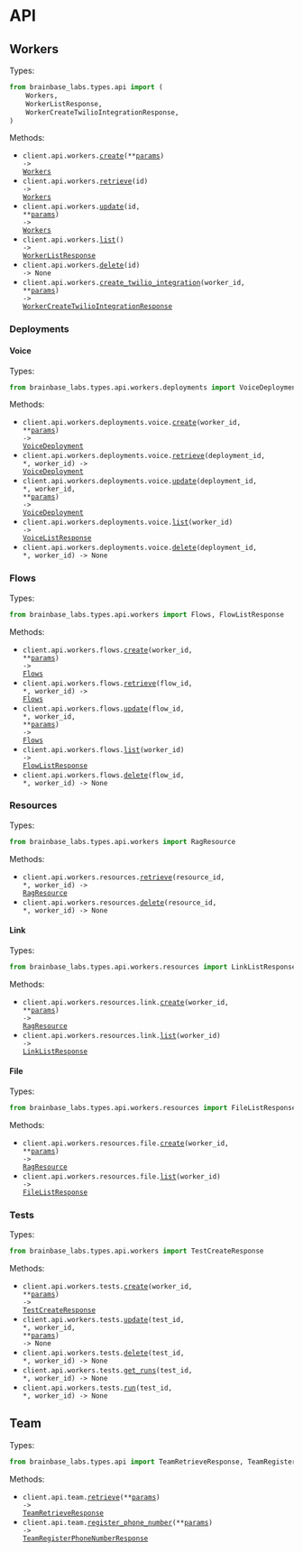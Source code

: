 # API

## Workers

Types:

```python
from brainbase_labs.types.api import (
    Workers,
    WorkerListResponse,
    WorkerCreateTwilioIntegrationResponse,
)
```

Methods:

- <code title="post /api/workers">client.api.workers.<a href="./src/brainbase_labs/resources/api/workers/workers.py">create</a>(\*\*<a href="src/brainbase_labs/types/api/worker_create_params.py">params</a>) -> <a href="./src/brainbase_labs/types/api/workers/workers.py">Workers</a></code>
- <code title="get /api/workers/{id}">client.api.workers.<a href="./src/brainbase_labs/resources/api/workers/workers.py">retrieve</a>(id) -> <a href="./src/brainbase_labs/types/api/workers/workers.py">Workers</a></code>
- <code title="patch /api/workers/{id}">client.api.workers.<a href="./src/brainbase_labs/resources/api/workers/workers.py">update</a>(id, \*\*<a href="src/brainbase_labs/types/api/worker_update_params.py">params</a>) -> <a href="./src/brainbase_labs/types/api/workers/workers.py">Workers</a></code>
- <code title="get /api/workers">client.api.workers.<a href="./src/brainbase_labs/resources/api/workers/workers.py">list</a>() -> <a href="./src/brainbase_labs/types/api/worker_list_response.py">WorkerListResponse</a></code>
- <code title="delete /api/workers/{id}">client.api.workers.<a href="./src/brainbase_labs/resources/api/workers/workers.py">delete</a>(id) -> None</code>
- <code title="post /api/workers/{workerId}/integrations/twilio/create">client.api.workers.<a href="./src/brainbase_labs/resources/api/workers/workers.py">create_twilio_integration</a>(worker_id, \*\*<a href="src/brainbase_labs/types/api/worker_create_twilio_integration_params.py">params</a>) -> <a href="./src/brainbase_labs/types/api/worker_create_twilio_integration_response.py">WorkerCreateTwilioIntegrationResponse</a></code>

### Deployments

#### Voice

Types:

```python
from brainbase_labs.types.api.workers.deployments import VoiceDeployment, VoiceListResponse
```

Methods:

- <code title="post /api/workers/{workerId}/deployments/voice">client.api.workers.deployments.voice.<a href="./src/brainbase_labs/resources/api/workers/deployments/voice.py">create</a>(worker_id, \*\*<a href="src/brainbase_labs/types/api/workers/deployments/voice_create_params.py">params</a>) -> <a href="./src/brainbase_labs/types/api/workers/deployments/voice_deployment.py">VoiceDeployment</a></code>
- <code title="get /api/workers/{workerId}/deployments/voice/{deploymentId}">client.api.workers.deployments.voice.<a href="./src/brainbase_labs/resources/api/workers/deployments/voice.py">retrieve</a>(deployment_id, \*, worker_id) -> <a href="./src/brainbase_labs/types/api/workers/deployments/voice_deployment.py">VoiceDeployment</a></code>
- <code title="put /api/workers/{workerId}/deployments/voice/{deploymentId}">client.api.workers.deployments.voice.<a href="./src/brainbase_labs/resources/api/workers/deployments/voice.py">update</a>(deployment_id, \*, worker_id, \*\*<a href="src/brainbase_labs/types/api/workers/deployments/voice_update_params.py">params</a>) -> <a href="./src/brainbase_labs/types/api/workers/deployments/voice_deployment.py">VoiceDeployment</a></code>
- <code title="get /api/workers/{workerId}/deployments/voice">client.api.workers.deployments.voice.<a href="./src/brainbase_labs/resources/api/workers/deployments/voice.py">list</a>(worker_id) -> <a href="./src/brainbase_labs/types/api/workers/deployments/voice_list_response.py">VoiceListResponse</a></code>
- <code title="delete /api/workers/{workerId}/deployments/voice/{deploymentId}">client.api.workers.deployments.voice.<a href="./src/brainbase_labs/resources/api/workers/deployments/voice.py">delete</a>(deployment_id, \*, worker_id) -> None</code>

### Flows

Types:

```python
from brainbase_labs.types.api.workers import Flows, FlowListResponse
```

Methods:

- <code title="post /api/workers/{workerId}/flows">client.api.workers.flows.<a href="./src/brainbase_labs/resources/api/workers/flows.py">create</a>(worker_id, \*\*<a href="src/brainbase_labs/types/api/workers/flow_create_params.py">params</a>) -> <a href="./src/brainbase_labs/types/api/workers/flows.py">Flows</a></code>
- <code title="get /api/workers/{workerId}/flows/{flowId}">client.api.workers.flows.<a href="./src/brainbase_labs/resources/api/workers/flows.py">retrieve</a>(flow_id, \*, worker_id) -> <a href="./src/brainbase_labs/types/api/workers/flows.py">Flows</a></code>
- <code title="put /api/workers/{workerId}/flows/{flowId}">client.api.workers.flows.<a href="./src/brainbase_labs/resources/api/workers/flows.py">update</a>(flow_id, \*, worker_id, \*\*<a href="src/brainbase_labs/types/api/workers/flow_update_params.py">params</a>) -> <a href="./src/brainbase_labs/types/api/workers/flows.py">Flows</a></code>
- <code title="get /api/workers/{workerId}/flows">client.api.workers.flows.<a href="./src/brainbase_labs/resources/api/workers/flows.py">list</a>(worker_id) -> <a href="./src/brainbase_labs/types/api/workers/flow_list_response.py">FlowListResponse</a></code>
- <code title="delete /api/workers/{workerId}/flows/{flowId}">client.api.workers.flows.<a href="./src/brainbase_labs/resources/api/workers/flows.py">delete</a>(flow_id, \*, worker_id) -> None</code>

### Resources

Types:

```python
from brainbase_labs.types.api.workers import RagResource
```

Methods:

- <code title="get /api/workers/{workerId}/resources/{resourceId}">client.api.workers.resources.<a href="./src/brainbase_labs/resources/api/workers/resources/resources.py">retrieve</a>(resource_id, \*, worker_id) -> <a href="./src/brainbase_labs/types/api/workers/rag_resource.py">RagResource</a></code>
- <code title="delete /api/workers/{workerId}/resources/{resourceId}">client.api.workers.resources.<a href="./src/brainbase_labs/resources/api/workers/resources/resources.py">delete</a>(resource_id, \*, worker_id) -> None</code>

#### Link

Types:

```python
from brainbase_labs.types.api.workers.resources import LinkListResponse
```

Methods:

- <code title="post /api/workers/{workerId}/resources/link">client.api.workers.resources.link.<a href="./src/brainbase_labs/resources/api/workers/resources/link.py">create</a>(worker_id, \*\*<a href="src/brainbase_labs/types/api/workers/resources/link_create_params.py">params</a>) -> <a href="./src/brainbase_labs/types/api/workers/rag_resource.py">RagResource</a></code>
- <code title="get /api/workers/{workerId}/resources/link">client.api.workers.resources.link.<a href="./src/brainbase_labs/resources/api/workers/resources/link.py">list</a>(worker_id) -> <a href="./src/brainbase_labs/types/api/workers/resources/link_list_response.py">LinkListResponse</a></code>

#### File

Types:

```python
from brainbase_labs.types.api.workers.resources import FileListResponse
```

Methods:

- <code title="post /api/workers/{workerId}/resources/file">client.api.workers.resources.file.<a href="./src/brainbase_labs/resources/api/workers/resources/file.py">create</a>(worker_id, \*\*<a href="src/brainbase_labs/types/api/workers/resources/file_create_params.py">params</a>) -> <a href="./src/brainbase_labs/types/api/workers/rag_resource.py">RagResource</a></code>
- <code title="get /api/workers/{workerId}/resources/file">client.api.workers.resources.file.<a href="./src/brainbase_labs/resources/api/workers/resources/file.py">list</a>(worker_id) -> <a href="./src/brainbase_labs/types/api/workers/resources/file_list_response.py">FileListResponse</a></code>

### Tests

Types:

```python
from brainbase_labs.types.api.workers import TestCreateResponse
```

Methods:

- <code title="post /api/workers/{workerId}/tests">client.api.workers.tests.<a href="./src/brainbase_labs/resources/api/workers/tests.py">create</a>(worker_id, \*\*<a href="src/brainbase_labs/types/api/workers/test_create_params.py">params</a>) -> <a href="./src/brainbase_labs/types/api/workers/test_create_response.py">TestCreateResponse</a></code>
- <code title="put /api/workers/{workerId}/tests/{testId}">client.api.workers.tests.<a href="./src/brainbase_labs/resources/api/workers/tests.py">update</a>(test_id, \*, worker_id, \*\*<a href="src/brainbase_labs/types/api/workers/test_update_params.py">params</a>) -> None</code>
- <code title="delete /api/workers/{workerId}/tests/{testId}">client.api.workers.tests.<a href="./src/brainbase_labs/resources/api/workers/tests.py">delete</a>(test_id, \*, worker_id) -> None</code>
- <code title="get /api/workers/{workerId}/tests/{testId}/runs">client.api.workers.tests.<a href="./src/brainbase_labs/resources/api/workers/tests.py">get_runs</a>(test_id, \*, worker_id) -> None</code>
- <code title="post /api/workers/{workerId}/tests/{testId}/run">client.api.workers.tests.<a href="./src/brainbase_labs/resources/api/workers/tests.py">run</a>(test_id, \*, worker_id) -> None</code>

## Team

Types:

```python
from brainbase_labs.types.api import TeamRetrieveResponse, TeamRegisterPhoneNumberResponse
```

Methods:

- <code title="get /api/team">client.api.team.<a href="./src/brainbase_labs/resources/api/team.py">retrieve</a>(\*\*<a href="src/brainbase_labs/types/api/team_retrieve_params.py">params</a>) -> <a href="./src/brainbase_labs/types/api/team_retrieve_response.py">TeamRetrieveResponse</a></code>
- <code title="post /api/team/register_phone_number">client.api.team.<a href="./src/brainbase_labs/resources/api/team.py">register_phone_number</a>(\*\*<a href="src/brainbase_labs/types/api/team_register_phone_number_params.py">params</a>) -> <a href="./src/brainbase_labs/types/api/team_register_phone_number_response.py">TeamRegisterPhoneNumberResponse</a></code>
